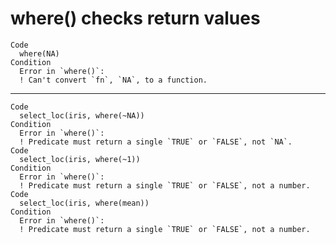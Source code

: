 # where() checks return values

    Code
      where(NA)
    Condition
      Error in `where()`:
      ! Can't convert `fn`, `NA`, to a function.

---

    Code
      select_loc(iris, where(~NA))
    Condition
      Error in `where()`:
      ! Predicate must return a single `TRUE` or `FALSE`, not `NA`.
    Code
      select_loc(iris, where(~1))
    Condition
      Error in `where()`:
      ! Predicate must return a single `TRUE` or `FALSE`, not a number.
    Code
      select_loc(iris, where(mean))
    Condition
      Error in `where()`:
      ! Predicate must return a single `TRUE` or `FALSE`, not a number.

